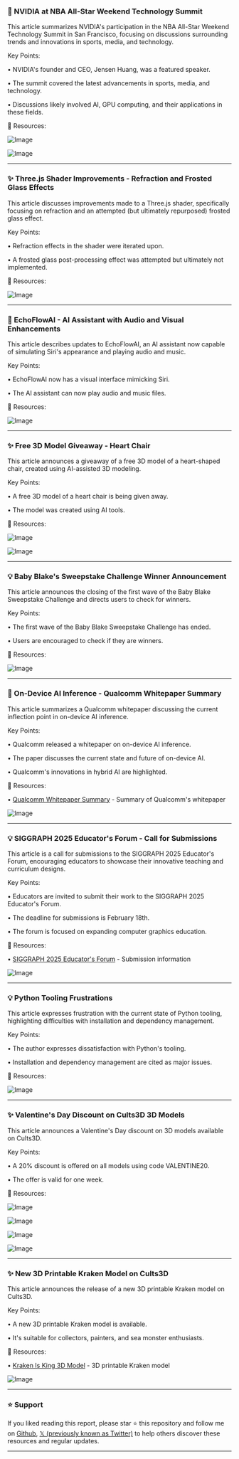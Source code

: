 ### 🤖 NVIDIA at NBA All-Star Weekend Technology Summit

This article summarizes NVIDIA's participation in the NBA All-Star Weekend Technology Summit in San Francisco, focusing on discussions surrounding trends and innovations in sports, media, and technology.

Key Points:

• NVIDIA's founder and CEO, Jensen Huang, was a featured speaker.

• The summit covered the latest advancements in sports, media, and technology.

•  Discussions likely involved AI,  GPU computing, and their applications in these fields.


🔗 Resources:

![Image](https://pbs.twimg.com/media/Gjy1mJqaIAAjGma?format=jpg&name=small)

![Image](https://pbs.twimg.com/ext_tw_video_thumb/1890490733888696320/pu/img/ZtEzWqMW4_rksPru?format=jpg&name=240x240)


---

### ✨ Three.js Shader Improvements - Refraction and Frosted Glass Effects

This article discusses improvements made to a Three.js shader, specifically focusing on refraction and an attempted (but ultimately repurposed) frosted glass effect.

Key Points:

•  Refraction effects in the shader were iterated upon.

• A frosted glass post-processing effect was attempted but ultimately not implemented.


🔗 Resources:

![Image](https://pbs.twimg.com/ext_tw_video_thumb/1890451113989521408/pu/img/Hn-qiJ3N9wKFRAz0.jpg)


---

### 🤖 EchoFlowAI - AI Assistant with Audio and Visual Enhancements

This article describes updates to EchoFlowAI, an AI assistant now capable of simulating Siri's appearance and playing audio and music.

Key Points:

• EchoFlowAI now has a visual interface mimicking Siri.

• The AI assistant can now play audio and music files.


🔗 Resources:

![Image](https://pbs.twimg.com/ext_tw_video_thumb/1890234430544920576/pu/img/j8EM2JXodFAhN9BI.jpg)


---

### ✨ Free 3D Model Giveaway - Heart Chair

This article announces a giveaway of a free 3D model of a heart-shaped chair, created using AI-assisted 3D modeling.

Key Points:

• A free 3D model of a heart chair is being given away.

• The model was created using AI tools.


🔗 Resources:

![Image](https://pbs.twimg.com/media/Gjx5fQIacAQpzLW?format=jpg&name=small)

![Image](https://pbs.twimg.com/ext_tw_video_thumb/1890522107408445445/pu/img/t6vFoQV6t8tobcFQ.jpg)


---

### 💡 Baby Blake's Sweepstake Challenge Winner Announcement

This article announces the closing of the first wave of the Baby Blake Sweepstake Challenge and directs users to check for winners.

Key Points:

• The first wave of the Baby Blake Sweepstake Challenge has ended.

• Users are encouraged to check if they are winners.


🔗 Resources:

![Image](https://pbs.twimg.com/media/GjxLbHlW4AAeA2j?format=jpg&name=900x900)


---

### 🤖 On-Device AI Inference - Qualcomm Whitepaper Summary

This article summarizes a Qualcomm whitepaper discussing the current inflection point in on-device AI inference.

Key Points:

• Qualcomm released a whitepaper on on-device AI inference.

• The paper discusses the current state and future of on-device AI.

• Qualcomm's innovations in hybrid AI are highlighted.


🔗 Resources:

• [Qualcomm Whitepaper Summary](https://bit.ly/3EIqXFk) - Summary of Qualcomm's whitepaper

![Image](https://pbs.twimg.com/media/GjxLKZ6XUAAa2JQ?format=jpg&name=small)


---

### 💡 SIGGRAPH 2025 Educator's Forum - Call for Submissions

This article is a call for submissions to the SIGGRAPH 2025 Educator's Forum, encouraging educators to showcase their innovative teaching and curriculum designs.

Key Points:

• Educators are invited to submit their work to the SIGGRAPH 2025 Educator's Forum.

• The deadline for submissions is February 18th.

• The forum is focused on expanding computer graphics education.


🔗 Resources:

• [SIGGRAPH 2025 Educator's Forum](https://s2025.siggraph.org/program/educators-forum/) - Submission information

![Image](https://pbs.twimg.com/media/GjxLKNJXoAE6YyJ?format=jpg&name=small)


---

### 💡 Python Tooling Frustrations

This article expresses frustration with the current state of Python tooling, highlighting difficulties with installation and dependency management.

Key Points:

• The author expresses dissatisfaction with Python's tooling.

• Installation and dependency management are cited as major issues.


🔗 Resources:

![Image](https://pbs.twimg.com/media/Gjs8cdfWQAA0rtB?format=jpg&name=small)


---

### ✨ Valentine's Day Discount on Cults3D 3D Models

This article announces a Valentine's Day discount on 3D models available on Cults3D.

Key Points:

• A 20% discount is offered on all models using code VALENTINE20.

• The offer is valid for one week.


🔗 Resources:

![Image](https://pbs.twimg.com/media/GjvIeusXMAAVyeK?format=jpg&name=360x360)

![Image](https://pbs.twimg.com/media/GjvIpeoXQAE1YMh?format=jpg&name=360x360)

![Image](https://pbs.twimg.com/media/GjvIrgrXUAAzsXk?format=jpg&name=360x360)

![Image](https://pbs.twimg.com/media/GjvIsyhWYAE2HUB?format=jpg&name=360x360)


---

### ✨ New 3D Printable Kraken Model on Cults3D

This article announces the release of a new 3D printable Kraken model on Cults3D.

Key Points:

• A new 3D printable Kraken model is available.

• It's suitable for collectors, painters, and sea monster enthusiasts.


🔗 Resources:

• [Kraken Is King 3D Model](http://cults3d.com/en/3d-model/art/kraken-is-king) - 3D printable Kraken model

![Image](https://pbs.twimg.com/media/GjrA1NWWwAAAwtB?format=jpg&name=small)


---

### ⭐️ Support

If you liked reading this report, please star ⭐️ this repository and follow me on [Github](https://github.com/Drix10), [𝕏 (previously known as Twitter)](https://x.com/DRIX_10_) to help others discover these resources and regular updates.

---
